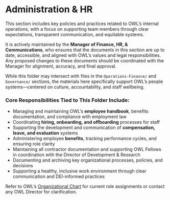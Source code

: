 # Administration & HR

This section includes key policies and practices related to OWL’s internal operations, with a focus on supporting team members through clear expectations, transparent communication, and equitable systems.

It is actively maintained by the **Manager of Finance, HR, & Communications**, who ensures that the documents in this section are up to date, accessible, and aligned with OWL’s values and legal responsibilities. Any proposed changes to these documents should be coordinated with the Manager for alignment, accuracy, and final approval.

While this folder may intersect with files in the `Operations-Finance/` and `Governance/` sections, the materials here specifically support OWL’s people systems—centered on culture, accountability, and staff wellbeing.

### Core Responsibilities Tied to This Folder Include:
- Managing and maintaining OWL’s **employee handbook**, benefits documentation, and compliance with employment law  
- Coordinating **hiring, onboarding, and offboarding** processes for staff   
- Supporting the development and communication of **compensation, leave, and evaluation** systems  
- Administering employee **benefits**, tracking performance cycles, and ensuring role clarity  
- Maintaining all contractor documentation and supporting OWL Fellows in coordination with the Director of Development & Research  
- Documenting and archiving key organizational processes, policies, and decisions  
- Supporting a healthy, inclusive work environment through clear communication and DEI-informed practices

Refer to OWL’s [Organizational Chart](../Governance/org-chart.pdf) for current role assignments or contact any OWL Director for clarification.
